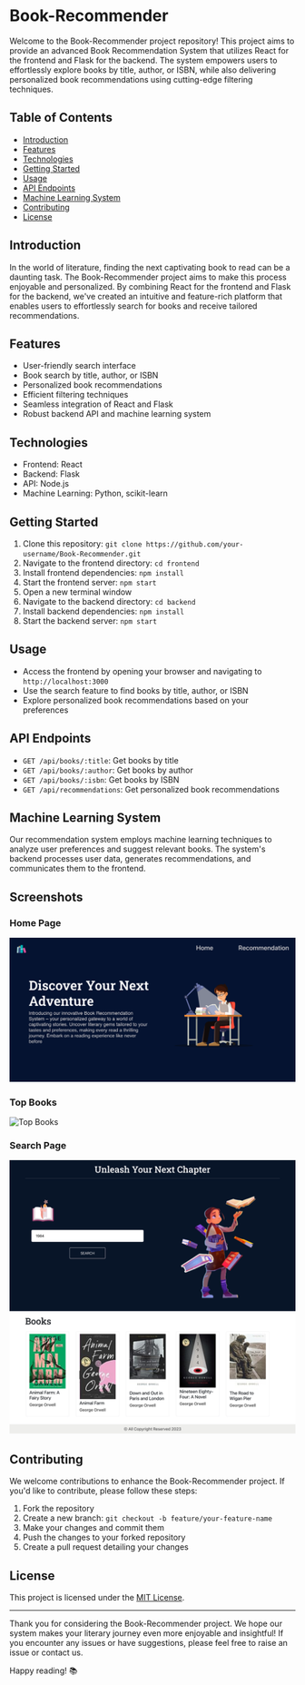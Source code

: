 # Book-Recommender

Welcome to the Book-Recommender project repository! This project aims to provide an advanced Book Recommendation System that utilizes React for the frontend and Flask for the backend. The system empowers users to effortlessly explore books by title, author, or ISBN, while also delivering personalized book recommendations using cutting-edge filtering techniques.

## Table of Contents
- [Introduction](#introduction)
- [Features](#features)
- [Technologies](#technologies)
- [Getting Started](#getting-started)
- [Usage](#usage)
- [API Endpoints](#api-endpoints)
- [Machine Learning System](#machine-learning-system)
- [Contributing](#contributing)
- [License](#license)


## Introduction
In the world of literature, finding the next captivating book to read can be a daunting task. The Book-Recommender project aims to make this process enjoyable and personalized. By combining React for the frontend and Flask for the backend, we've created an intuitive and feature-rich platform that enables users to effortlessly search for books and receive tailored recommendations.

## Features
- User-friendly search interface
- Book search by title, author, or ISBN
- Personalized book recommendations
- Efficient filtering techniques
- Seamless integration of React and Flask
- Robust backend API and machine learning system

## Technologies
- Frontend: React
- Backend: Flask
- API: Node.js
- Machine Learning: Python, scikit-learn

## Getting Started
1. Clone this repository: `git clone https://github.com/your-username/Book-Recommender.git`
2. Navigate to the frontend directory: `cd frontend`
3. Install frontend dependencies: `npm install`
4. Start the frontend server: `npm start`
5. Open a new terminal window
6. Navigate to the backend directory: `cd backend`
7. Install backend dependencies: `npm install`
8. Start the backend server: `npm start`

## Usage
- Access the frontend by opening your browser and navigating to `http://localhost:3000`
- Use the search feature to find books by title, author, or ISBN
- Explore personalized book recommendations based on your preferences

## API Endpoints
- `GET /api/books/:title`: Get books by title
- `GET /api/books/:author`: Get books by author
- `GET /api/books/:isbn`: Get books by ISBN
- `GET /api/recommendations`: Get personalized book recommendations

## Machine Learning System
Our recommendation system employs machine learning techniques to analyze user preferences and suggest relevant books. The system's backend processes user data, generates recommendations, and communicates them to the frontend.

## Screenshots

### Home Page
![Home Page](https://github.com/vishvara-sharda/Book-Recommender/blob/main/images/Home.png?raw=true)

### Top Books
![Top Books](https://github.com/vishvara-sharda/Book-Recommender/blob/main/images/Top-Books.png?raw=true)

### Search Page
![Search Page](https://github.com/vishvara-sharda/Book-Recommender/blob/main/images/Search.jpg?raw=true)


## Contributing
We welcome contributions to enhance the Book-Recommender project. If you'd like to contribute, please follow these steps:
1. Fork the repository
2. Create a new branch: `git checkout -b feature/your-feature-name`
3. Make your changes and commit them
4. Push the changes to your forked repository
5. Create a pull request detailing your changes

## License
This project is licensed under the [MIT License](LICENSE).

---
Thank you for considering the Book-Recommender project. We hope our system makes your literary journey even more enjoyable and insightful! If you encounter any issues or have suggestions, please feel free to raise an issue or contact us.

Happy reading! 📚
